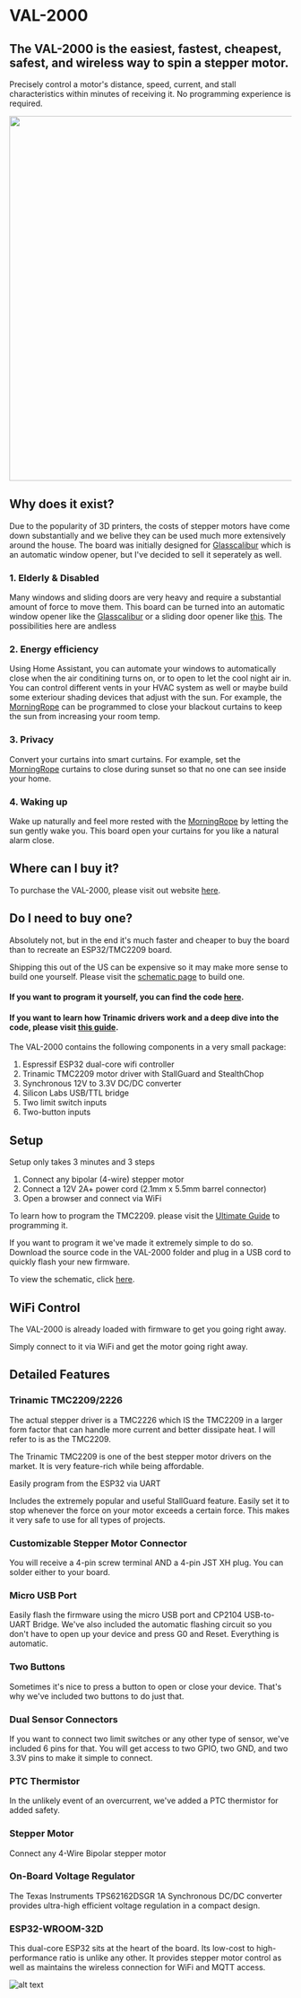 # VAL-2000

## The VAL-2000 is the easiest, fastest, cheapest, safest, and wireless way to spin a stepper motor. 

Precisely control a motor's distance, speed, current, and stall characteristics within minutes of receiving it. No programming experience is required. 

<img src="https://github.com/Valar-Systems/VAL-2000/blob/main/Media/VAL-2000-Overview.jpg" width="650">

## Why does it exist?

Due to the popularity of 3D printers, the costs of stepper motors have come down substantially and we belive they can be used much more extensively around the house. The board was initially designed for [Glasscalibur](https://github.com/Valar-Systems/Glasscalibur) which is an automatic window opener, but I've decided to sell it seperately as well.

### 1. Elderly & Disabled

Many windows and sliding doors are very heavy and require a substantial amount of force to move them. This board can be turned into an automatic window opener like the [Glasscalibur](https://github.com/Valar-Systems/Glasscalibur) or a sliding door opener like [this](https://youtu.be/Wihzpsax5Kg). The possibilities here are andless

### 2. Energy efficiency

Using Home Assistant, you can automate your windows to automatically close when the air conditining turns on, or to open to let the cool night air in. You can control different vents in your HVAC system as well or maybe build some exteriour shading devices that adjust with the sun. For example, the [MorningRope](https://github.com/Valar-Systems/MorningRope) can be programmed to close your blackout curtains to keep the sun from increasing your room temp.

### 3. Privacy

Convert your curtains into smart curtains. For example, set the [MorningRope](https://github.com/Valar-Systems/MorningRope) curtains to close during sunset so that no one can see inside your home.

### 4. Waking up

Wake up naturally and feel more rested with the [MorningRope](https://github.com/Valar-Systems/MorningRope) by letting the sun gently wake you. This board open your curtains for you like a natural alarm close.

## Where can I buy it?

To purchase the VAL-2000, please visit out website [here](https://valarsystems.com/products/val-2000).

## Do I need to buy one?

Absolutely not, but in the end it's much faster and cheaper to buy the board than to recreate an ESP32/TMC2209 board.

Shipping this out of the US can be expensive so it may make more sense to build one yourself. Please visit the [schematic page](https://github.com/Valar-Systems/VAL-2000/blob/main/Schematic.pdf) to build one.



#### If you want to program it yourself, you can find the code [here](https://github.com/Valar-Systems/VAL-2000/tree/main/Firmware).

#### If you want to learn how Trinamic drivers work and a deep dive into the code, please visit [this guide](https://valarsystems.com/blogs/val-2000/ultimate-guide).

The VAL-2000 contains the following components in a very small package:

1. Espressif ESP32 dual-core wifi controller
2. Trinamic TMC2209 motor driver with StallGuard and StealthChop
3. Synchronous 12V to 3.3V DC/DC converter
4. Silicon Labs USB/TTL bridge
5. Two limit switch inputs
6. Two-button inputs

 

## Setup
Setup only takes 3 minutes and 3 steps

1. Connect any bipolar (4-wire) stepper motor
2. Connect a 12V 2A+ power cord (2.1mm x 5.5mm barrel connector)
3. Open a browser and connect via WiFi

To learn how to program the TMC2209. please visit the [Ultimate Guide](https://valarsystems.com/blogs/val-2000/ultimate-guide) to programming it.

If you want to program it we've made it extremely simple to do so. Download the source code in the VAL-2000 folder and plug in a USB cord to quickly flash your new firmware. 

To view the schematic, click [here](https://github.com/Valar-Systems/VAL-2000/blob/main/Schematic.pdf).

 
## WiFi Control
The VAL-2000 is already loaded with firmware to get you going right away. 

Simply connect to it via WiFi and get the motor going right away.


## Detailed Features

### Trinamic TMC2209/2226
The actual stepper driver is a TMC2226 which IS the TMC2209 in a larger form factor that can handle more current and better dissipate heat. I will refer to is as the TMC2209.

The Trinamic TMC2209 is one of the best stepper motor drivers on the market. It is very feature-rich while being affordable. 

Easily program from the ESP32 via UART

Includes the extremely popular and useful StallGuard feature. Easily set it to stop whenever the force on your motor exceeds a certain force. This makes it very safe to use for all types of projects. 

### Customizable Stepper Motor Connector
You will receive a 4-pin screw terminal AND a 4-pin JST XH plug. You can solder either to your board.

### Micro USB Port
Easily flash the firmware using the micro USB port and CP2104 USB-to-UART Bridge. We've also included the automatic flashing circuit so you don't have to open up your device and press G0 and Reset. Everything is automatic.

### Two Buttons
Sometimes it's nice to press a button to open or close your device. That's why we've included two buttons to do just that.

### Dual Sensor Connectors
If you want to connect two limit switches or any other type of sensor, we've included 6 pins for that. You will get access to two GPIO, two GND, and two 3.3V pins to make it simple to connect. 

### PTC Thermistor
In the unlikely event of an overcurrent, we've added a PTC thermistor for added safety.

### Stepper Motor
Connect any 4-Wire Bipolar stepper motor

### On-Board Voltage Regulator
The Texas Instruments TPS62162DSGR 1A Synchronous DC/DC converter provides ultra-high efficient voltage regulation in a compact design. 

### ESP32-WROOM-32D
This dual-core ESP32 sits at the heart of the board. Its low-cost to high-performance ratio is unlike any other. It provides stepper motor control as well as maintains the wireless connection for WiFi and MQTT access.

![alt text](/Media/VAL-2000-angle.jpg)


